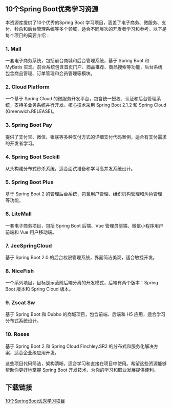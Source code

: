 ## 10个Spring Boot优秀学习资源

本资源库提供了10个优秀的Spring Boot 学习项目，涵盖了电子商务、微服务、支付、秒杀和后台管理系统等多个领域，适合不同层次的开发者学习和参考。以下是每个项目的简要介绍：

### 1. Mall
一套电子商务系统，包括前台商城和后台管理系统，基于 Spring Boot 和 MyBatis 实现。前台系统包含首页门户、商品推荐、商品搜索等功能，后台系统包含商品管理、订单管理和会员管理等模块。

### 2. Cloud Platform
一个基于 Spring Cloud 的微服务开发平台，包含统一授权、认证和后台管理系统，支持多业务系统并行开发。核心技术采用 Spring Boot 2.1.2 和 Spring Cloud (Greenwich.RELEASE)。

### 3. Spring Boot Pay
提供了支付宝、微信、银联等多种支付方式的详细支付代码案例，适合有支付需求的开发者学习。

### 4. Spring Boot Seckill
从头构建分布式秒杀系统，适合面试准备和学习高并发系统设计。

### 5. Spring Boot Plus
基于 Spring Boot 2 的管理后台系统，包含用户管理、组织机构管理和角色管理等功能。

### 6. LiteMall
一套电子商务项目，包括 Spring Boot 后端、Vue 管理员前端、微信小程序用户前端和 Vue 用户移动端。

### 7. JeeSpringCloud
基于 Spring Boot 2.0 的后台权限管理系统，界面简洁美观，适合敏捷开发。

### 8. NiceFish
一个系列项目，目标是示范前后端分离的开发模式，后端有两个版本：Spring Boot 版本和 Spring Cloud 版本。

### 9. Zscat Sw
基于 Spring Boot 和 Dubbo 的商城项目，包含前端、后端和 H5 应用，适合学习分布式系统设计。

### 10. Roses
基于 Spring Boot 2 和 Spring Cloud Finchley.SR2 的分布式和服务化解决方案，适合企业级应用开发。

这些项目代码简洁，架构清晰，适合学习和直接在项目中使用。希望这些资源能够帮助你更好地掌握 Spring Boot 开发技术，为你的学习和职业发展提供便利。

## 下载链接

[10个SpringBoot优秀学习项目](https://pan.quark.cn/s/9a03ba4de103)